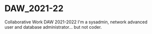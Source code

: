 # DAW_2021-22
Collaborative Work DAW 2021-2022
I'm a sysadmin, network advanced user and database administrator... but not coder.
